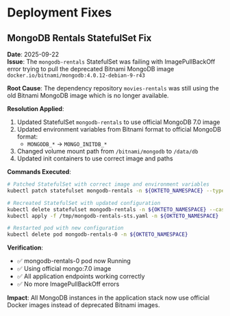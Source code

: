 # Deployment Fixes

## MongoDB Rentals StatefulSet Fix

**Date**: 2025-09-22  
**Issue**: The `mongodb-rentals` StatefulSet was failing with ImagePullBackOff error trying to pull the deprecated Bitnami MongoDB image `docker.io/bitnami/mongodb:4.0.12-debian-9-r43`

**Root Cause**: The dependency repository `movies-rentals` was still using the old Bitnami MongoDB image which is no longer available.

**Resolution Applied**:
1. Updated StatefulSet `mongodb-rentals` to use official MongoDB 7.0 image
2. Updated environment variables from Bitnami format to official MongoDB format:
   - `MONGODB_*` → `MONGO_INITDB_*` 
3. Changed volume mount path from `/bitnami/mongodb` to `/data/db`
4. Updated init containers to use correct image and paths

**Commands Executed**:
```bash
# Patched StatefulSet with correct image and environment variables
kubectl patch statefulset mongodb-rentals -n ${OKTETO_NAMESPACE} --type='json' -p='[...]'

# Recreated StatefulSet with updated configuration  
kubectl delete statefulset mongodb-rentals -n ${OKTETO_NAMESPACE} --cascade=orphan
kubectl apply -f /tmp/mongodb-rentals-sts.yaml -n ${OKTETO_NAMESPACE}

# Restarted pod with new configuration
kubectl delete pod mongodb-rentals-0 -n ${OKTETO_NAMESPACE}
```

**Verification**:
- ✅ mongodb-rentals-0 pod now Running 
- ✅ Using official mongo:7.0 image
- ✅ All application endpoints working correctly
- ✅ No more ImagePullBackOff errors

**Impact**: All MongoDB instances in the application stack now use official Docker images instead of deprecated Bitnami images.